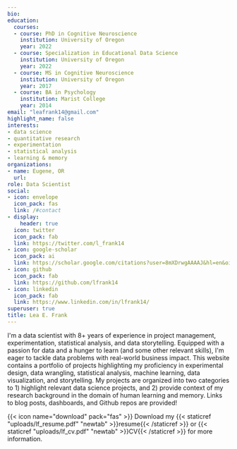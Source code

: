 ```yaml
---
bio: 
education:
  courses:
  - course: PhD in Cognitive Neuroscience
    institution: University of Oregon
    year: 2022
  - course: Specialization in Educational Data Science
    institution: University of Oregon
    year: 2022
  - course: MS in Cognitive Neuroscience
    institution: University of Oregon
    year: 2017
  - course: BA in Psychology
    institution: Marist College
    year: 2014
email: "leafrank14@gmail.com"
highlight_name: false
interests:
- data science
- quantitative research
- experimentation
- statistical analysis
- learning & memory
organizations:
- name: Eugene, OR
  url: 
role: Data Scientist
social:
- icon: envelope
  icon_pack: fas
  link: /#contact
- display:
    header: true
  icon: twitter
  icon_pack: fab
  link: https://twitter.com/l_frank14
- icon: google-scholar
  icon_pack: ai
  link: https://scholar.google.com/citations?user=8mXDrwgAAAAJ&hl=en&oi=sra
- icon: github
  icon_pack: fab
  link: https://github.com/lfrank14
- icon: linkedin
  icon_pack: fab
  link: https://www.linkedin.com/in/lfrank14/
superuser: true
title: Lea E. Frank
---
```


I'm a data scientist with 8+ years of experience in project management, experimentation, statistical analysis, and data storytelling. Equipped with a passion for data and a hunger to learn (and some other relevant skills), I'm eager to tackle data problems with real-world business impact. This website contains a portfolio of projects highlighting my proficiency in experimental design, data wrangling, statistical analysis, machine learning, data visualization, and storytelling. My projects are organized into two categories to 1) highlight relevant data science projects, and 2) provide context of my research background in the domain of human learning and memory. Links to blog posts, dashboards, and Github repos are provided!

{{< icon name="download" pack="fas" >}} Download my {{< staticref "uploads/lf_resume.pdf" "newtab" >}}resume{{< /staticref >}} or {{< staticref "uploads/lf_cv.pdf" "newtab" >}}CV{{< /staticref >}} for more information.
